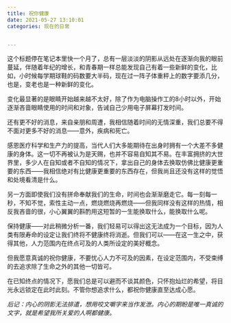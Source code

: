 ```yaml
---
title: 祝你健康
date: 2021-05-27 13:10:01
categories: 现在的日常


---
```


 

这个标题停在笔记本里快一个月了，总有一层淡淡的阴影从远处在逐渐向我的眼前蔓延，伴随着年纪的增长，和青春期一样总能发现自己有着一些新鲜的变化，比如，小时候每学期球鞋的码数要大半码，现在过一阵子体重秤上的数字要添几分，也是，变老也是一种新鲜的变化。

变化最显著的是眼睛开始越来越不太好，除了作为电脑操作工的8小时以外，开始逐渐吝啬眼睛使用的时间和对象，告诫自己少用电子屏幕打发时间。 

还有更不好的消息，来自亲朋和周遭，我相信随着时间的无情深重，我们总要不得不面对更多不好的消息——意外，疾病和死亡。 

感恩医疗科学和生产力的提高，当代人们大多能期待在出身时拥有一个大差不多健康的身体。这一切不再被认为是天赐，也并不容易自知其不易。在丰富拥挤的大世界里，多少人在自知或者不自知的情况下，拿出自己的身体去换取仿佛比健康更重要的东西——我相信绝对有比健康更重要的东西存在，但我尚且还没有这样的觉悟和处境看清是什么。 

另一方面即使我们没有拼命奉献我们的生命，时间也会渐渐磨走它。每一刻每一秒，不知不觉，索性主动一点，燃烧燃烧再燃烧——但我同样没有这样的热情，相反我吝啬的很，小心翼翼的斟酌用这短暂的一生能换取什么，能换取什么呢。 

保持健康——对此稍微分析一番，我们轻易可以得出这无法成为一个目标，因为人类有限寿命的设定让我们终将不健康终将消逝。但我们可以——在这一生之中，获得其他，人力范围内在终点可及的人类所设定的美好概念。 

但我愿意真诚的祝你健康，不要忧心人力不可及的因素，在设定范围内，不受束缚的去追求除了生命之外的其他一切皆可。

在已知终点的情况下，愿我们总是可以避而不谈其颜色，只怀抱灿烂的希望，将目光永远锁定在此时此刻。不管你想追求什么，都祝你健康直至达成心愿。

*后记：内心的阴影无法排遣，想用咬文嚼字来当作发泄。内心的期盼是唯一真诚的文字，就是希望我所关爱的人啊都健康。*
